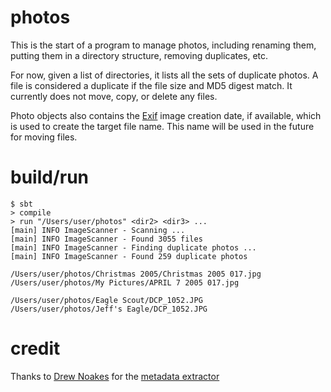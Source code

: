photos
======

This is the start of a program to manage photos, including renaming them, putting them in a directory structure, removing duplicates, etc.

For now, given a list of directories, it lists all the sets of duplicate photos. A file is considered a duplicate if the file size and MD5 digest match. It currently does not move, copy, or delete any files.

Photo objects also contains the [Exif](http://en.wikipedia.org/wiki/Exchangeable_image_file_format) image creation date, if available, which is used to create the target file name. This name will be used in the future for moving files.

build/run
=====

    $ sbt
    > compile
    > run "/Users/user/photos" <dir2> <dir3> ...
    [main] INFO ImageScanner - Scanning ...
    [main] INFO ImageScanner - Found 3055 files
    [main] INFO ImageScanner - Finding duplicate photos ...
    [main] INFO ImageScanner - Found 259 duplicate photos

    /Users/user/photos/Christmas 2005/Christmas 2005 017.jpg
    /Users/user/photos/My Pictures/APRIL 7 2005 017.jpg

    /Users/user/photos/Eagle Scout/DCP_1052.JPG
    /Users/user/photos/Jeff's Eagle/DCP_1052.JPG

    
credit
======

Thanks to [Drew Noakes](https://drewnoakes.com/code/exif/) for the [metadata extractor](https://github.com/drewnoakes/metadata-extractor)
